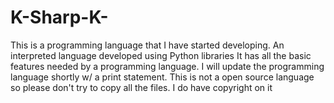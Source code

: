 # K-Sharp-K-
This is a programming language that I have started developing. An interpreted language developed using Python libraries
It has all the basic features needed by a programming language.
I will update the programming language shortly w/ a print statement.
This is not a open source language so please don't try to copy all the files. I do have copyright on it 
